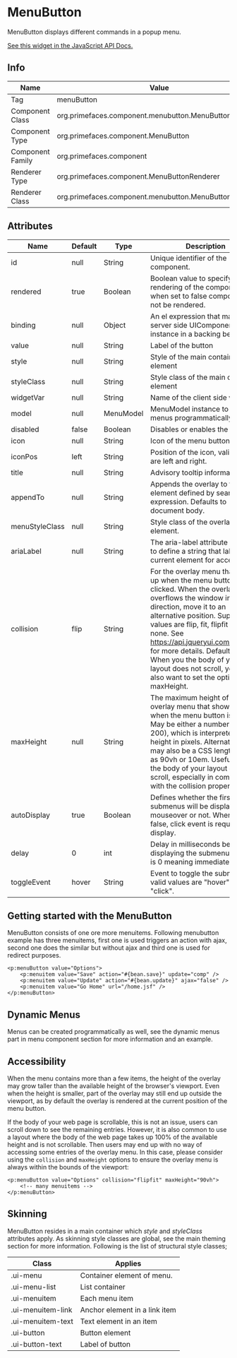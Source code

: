 # MenuButton

MenuButton displays different commands in a popup menu.

[See this widget in the JavaScript API Docs.](../jsdocs/classes/src_PrimeFaces.PrimeFaces.widget.MenuButton.html)

## Info

| Name | Value |
| --- | --- |
| Tag | menuButton
| Component Class | org.primefaces.component.menubutton.MenuButton
| Component Type | org.primefaces.component.MenuButton
| Component Family | org.primefaces.component |
| Renderer Type | org.primefaces.component.MenuButtonRenderer
| Renderer Class | org.primefaces.component.menubutton.MenuButtonRenderer

## Attributes

| Name | Default | Type | Description | 
| --- | --- | --- | --- |
id | null | String | Unique identifier of the component.
rendered | true | Boolean | Boolean value to specify the rendering of the component, when set to false component will not be rendered.
binding | null | Object | An el expression that maps to a server side UIComponent instance in a backing bean.
value | null | String | Label of the button
style | null | String | Style of the main container element
styleClass | null | String | Style class of the main container element
widgetVar | null | String | Name of the client side widget
model | null | MenuModel | MenuModel instance to create menus programmatically
disabled | false | Boolean | Disables or enables the button.
icon | null | String | Icon of the menu button.
iconPos | left | String | Position of the icon, valid values are left and right.
title | null | String | Advisory tooltip information.
appendTo | null | String | Appends the overlay to the element defined by search expression. Defaults to document body.
menuStyleClass | null | String | Style class of the overlay menu element.
ariaLabel | null | String | The aria-label attribute is used to define a string that labels the current element for accessibility.
collision | flip | String | For the overlay menu that shows up when the menu button is clicked. When the overlay menu overflows the window in some direction, move it to an alternative position. Supported values are flip, fit, flipfit and none. See https://api.jqueryui.com/position/ for more details. Defaults to flip. When you the body of your layout does not scroll, you may also want to set the option maxHeight.
maxHeight | null | String | The maximum height of the overlay menu that shows up when the menu button is clicked. May be either a number (such as 200), which is interpreted as a height in pixels. Alternatively, may also be a CSS length such as 90vh or 10em. Useful in case the body of your layout does not scroll, especially in combination with the collision property.
autoDisplay | true | Boolean | Defines whether the first level of submenus will be displayed on mouseover or not. When set to false, click event is required to display.
delay | 0 | int | Delay in milliseconds before displaying the submenu. Default is 0 meaning immediate.
toggleEvent | hover | String | Event to toggle the submenus, valid values are "hover" and "click".

## Getting started with the MenuButton
MenuButton consists of one ore more menuitems. Following menubutton example has three
menuitems, first one is used triggers an action with ajax, second one does the similar but without
ajax and third one is used for redirect purposes.

```xhtml
<p:menuButton value="Options">
    <p:menuitem value="Save" action="#{bean.save}" update="comp" />
    <p:menuitem value="Update" action="#{bean.update}" ajax="false" />
    <p:menuitem value="Go Home" url="/home.jsf" />
</p:menuButton>
```
## Dynamic Menus
Menus can be created programmatically as well, see the dynamic menus part in menu component
section for more information and an example.

## Accessibility

When the menu contains more than a few items, the height of the overlay may grow taller than the available height of the browser's viewport. Even when the height is smaller, part of the overlay may still end up outside the viewport, as by default the overlay is rendered at the current position of the menu button. 

If the body of your web page is scrollable, this is not an issue, users can scroll down to see the remaining entries. However, it is also common to use a layout where the body of the web page takes up 100% of the available height and is not scrollable. Then users may end up with no way of accessing some entries of the overlay menu. In this case, please consider using the `collision` and `maxHeight` options to ensure the overlay menu is always within the bounds of the viewport:

```xhtml
<p:menuButton value="Options" collision="flipfit" maxHeight="90vh">
    <!-- many menuitems -->
</p:menuButton>
```

## Skinning
MenuButton resides in a main container which _style_ and _styleClass_ attributes apply. As skinning
style classes are global, see the main theming section for more information. Following is the list of
structural style classes;

| Class | Applies | 
| --- | --- | 
.ui-menu | Container element of menu.
.ui-menu-list | List container
.ui-menuitem | Each menu item
.ui-menuitem-link | Anchor element in a link item
.ui-menuitem-text | Text element in an item
.ui-button | Button element
.ui-button-text | Label of button
